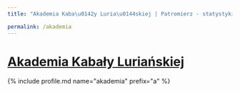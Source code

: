 ```yaml
---
title: "Akademia Kaba\u0142y Luria\u0144skiej | Patromierz - statystyki Patronite.pl"

permalink: /akademia
---
```


# [Akademia Kabały Luriańskiej](https://patronite.pl/akademia)

{% include profile.md name="akademia" prefix="a" %}
